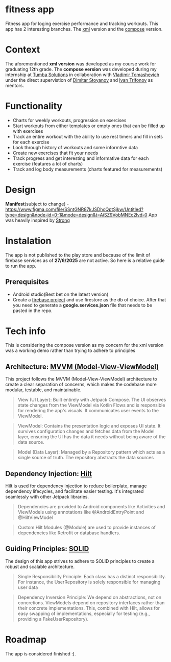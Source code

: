 # fitness app
Fitness app for loging exercise performance and tracking workouts. This app has 2 interesting branches. The [xml](https://github.com/HauntedMilkshake/fitness_app/tree/xml_version) version and the [compose](https://github.com/HauntedMilkshake/fitness_app/tree/main) version.
  
# Context
The aforementioned **xml version** was developed as my course work for graduating 12th grade. The **compose version** was developed during my internship at [Tumba Solutions](https://www.tumba.solutions/) in collaboration with [Vladimir Tomashevich](https://github.com/Gotalicp) under the direct supervistion of [Dimitar Stoyanov](https://github.com/DimitarStoyanoff) and [Ivan Trifonov](https://github.com/trifonov-ivan) as mentors.
   
# Functionality
 * Charts for weekly workouts, progression on exercises
 * Start workouts from either templates or empty ones that can be filled up with exercises
 * Track an entire workout with the ability to use rest timers and fill in sets for each exercise
 * Look through history of workouts and some informtive data
 * Create new exercises that fit your needs
 * Track progress and get interesting and informative data for each exercise (features a lot of charts)
 * Track and log body measurements (charts featured for measurements)
  
# Design 
**Manifest**(subject to change) - https://www.figma.com/file/SSntGNR87kJSDhcQptSjkw/Untitled?type=design&node-id=0-1&mode=design&t=AiSZ9VobMNEc2lvd-0
App was heavily inspired by [Strong](https://www.strong.app/)

# Instalation
The app is not published to the play store and because of the limit of firebase services as of **27/6/2025** are not active. So here is a relative guide to run the app.

## Prerequisites
* Android studio(Best bet on the latest version)
* Create a [firebase project](https://console.firebase.google.com/u/0/?pli=1) and use firestore as the db of choice. After that you need to generate a **google.services.json** file that needs to be pasted in the repo.

# Tech info
This is considering the compose version as my concern for the xml version was a working demo rather than trying to adhere to principles

## Architecture: [MVVM (Model-View-ViewModel)](https://en.wikipedia.org/wiki/Model%E2%80%93view%E2%80%93viewmodel)
This project follows the MVVM (Model-View-ViewModel) architecture to create a clear separation of concerns, which makes the codebase more modular, testable, and maintainable.

> View (UI Layer): Built entirely with Jetpack Compose. The UI observes state changes from the ViewModel via Kotlin Flows and is responsible for rendering the app's visuals. It communicates user events to the ViewModel.

> ViewModel: Contains the presentation logic and exposes UI state. It survives configuration changes and fetches data from the Model layer, ensuring the UI has the data it needs without being aware of the data source.

> Model (Data Layer): Managed by a Repository pattern which acts as a single source of truth. The repository abstracts the data sources
    
## Dependency Injection: [Hilt](https://developer.android.com/training/dependency-injection/hilt-android)
Hilt is used for dependency injection to reduce boilerplate, manage dependency lifecycles, and facilitate easier testing. It's integrated seamlessly with other Jetpack libraries.

> Dependencies are provided to Android components like Activities and ViewModels using annotations like @AndroidEntryPoint and @HiltViewModel

> Custom Hilt Modules (@Module) are used to provide instances of dependencies like Retrofit or database handlers.


## Guiding Principles: [SOLID](https://www.baeldung.com/solid-principles)
The design of this app strives to adhere to SOLID principles to create a robust and scalable architecture.
> Single Responsibility Principle: Each class has a distinct responsibility. For instance, the UserRepository is solely responsible for managing user data

> Dependency Inversion Principle: We depend on abstractions, not on concretions. ViewModels depend on repository interfaces rather than their concrete implementations. This, combined with Hilt, allows for easy swapping of implementations, especially for testing (e.g., providing a FakeUserRepository).

# Roadmap
The app is considered finished :).
